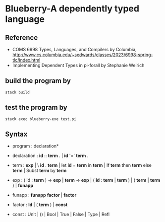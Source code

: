 # Blueberry-A dependently typed language

## Reference
- COMS 6998 Types, Languages, and Compilers by Columbia, http://www.cs.columbia.edu/~sedwards/classes/2023/6998-spring-tlc/index.html
- Implementing Dependent Types in pi-forall by Stephanie Weirich

## build the program by
	stack build


## test the program by
	stack exec blueberry-exe test.pi


## Syntax

- program : declaration*

- declaration : **id** :: **term** .  | **id** '=' **term** .

- term : **exp**
       | \ **id** . **term**
       | let **id** = **term** in **term**
       | If **term** then **term** else **term**
       | Subst **term** by **term**

- exp : ( id : **term** ) -> **exp**
        | **term** -> **exp**
        | ( **id** : **term** | **term** )
        | ( **term** | **term** )
        | **funapp**

- funapp : **funapp** **factor**
          | **factor**

- factor : **Id** | ( **term** ) | **const**


- const : Unit | () | Bool | True | False | Type | Refl      
